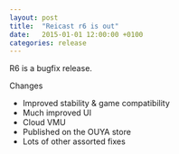 ```yaml
---
layout: post
title:  "Reicast r6 is out"
date:   2015-01-01 12:00:00 +0100
categories: release
---
```


R6 is a bugfix release.

Changes
- Improved stability & game compatibility
- Much improved UI
- Cloud VMU
- Published on the OUYA store
- Lots of other assorted fixes